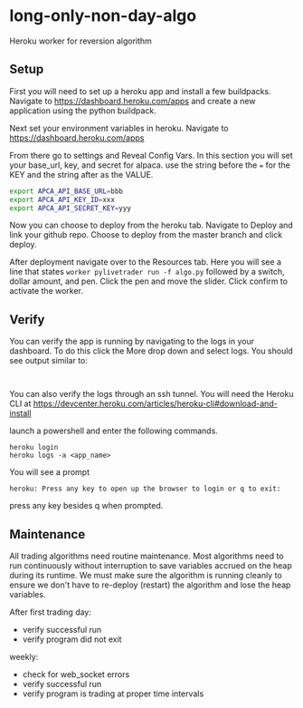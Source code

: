# long-only-non-day-algo
Heroku worker for reversion algorithm

## Setup
First you will need to set up a heroku app and install a few buildpacks.
Navigate to https://dashboard.heroku.com/apps and create a new application using the python buildpack.

Next set your environment variables in heroku.
Navigate to https://dashboard.heroku.com/apps

From there go to settings and Reveal Config Vars.
In this section you will set your base_url, key, and secret for alpaca.
use the string before the `=` for the KEY and the string after as the VALUE.
```sh
export APCA_API_BASE_URL=bbb
export APCA_API_KEY_ID=xxx
export APCA_API_SECRET_KEY=yyy
```
Now you can choose to deploy from the heroku tab.
Navigate to Deploy and link your github repo.
Choose to deploy from the master branch and click deploy.

After deployment navigate over to the Resources tab.
Here you will see a line that states 
`worker pylivetrader run -f algo.py` followed by a switch, dollar amount, and pen.
Click the pen and move the slider. Click confirm to activate the worker.

## Verify
You can verify the app is running by navigating to the logs in your dashboard. 
To do this click the More drop down and select logs.
You should see output similar to:
```
 
```

You can also verify the logs through an ssh tunnel.
You will need the Heroku CLI at https://devcenter.heroku.com/articles/heroku-cli#download-and-install

launch a powershell and enter the following commands.
```
heroku login
heroku logs -a <app_name>
```
You will see a prompt 
```
heroku: Press any key to open up the browser to login or q to exit:
```
press any key besides q when prompted.

## Maintenance
All trading algorithms need routine maintenance.
Most algorithms need to run continuously without interruption to save variables accrued on the heap during its runtime.
We must make sure the algorithm is running cleanly to ensure we don't have to re-deploy (restart) the algorithm and lose the heap variables. 

After first trading day:
- verify successful run
- verify program did not exit

weekly:
- check for web_socket errors
- verify successful run
- verify program is trading at proper time intervals

